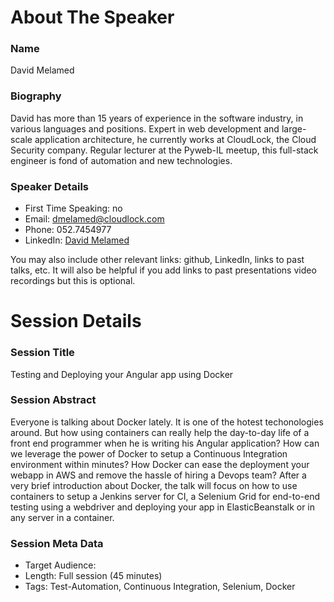 About The Speaker
=================

### Name

David Melamed

### Biography

David has more than 15 years of experience in the software industry, in various languages and positions. Expert in 
web development and large-scale application architecture, he currently works at CloudLock, the Cloud Security company.
Regular lecturer at the Pyweb-IL meetup, this full-stack engineer is fond of automation and new technologies. 

### Speaker Details

- First Time Speaking: no
- Email: dmelamed@cloudlock.com
- Phone: 052.7454977
- LinkedIn: [David Melamed](https://www.linkedin.com/profile/public-profile-settings?trk=prof-edit-edit-public_profile)

You may also include other relevant links: github, LinkedIn, links to past talks, etc. 
It will also be helpful if you add links to past presentations video recordings but this is optional.

Session Details
===============

### Session Title

Testing and Deploying your Angular app using Docker

### Session Abstract

Everyone is talking about Docker lately. It is one of the hotest techonologies around. But how using containers can 
really help the day-to-day life of a front end programmer when he is writing his Angular application? How can we
leverage the power of Docker to setup a Continuous Integration environment within minutes? How Docker can ease 
the deployment your webapp in AWS and remove the hassle of hiring a Devops team? After a very brief introduction
about Docker, the talk will focus on how to use containers to setup a Jenkins server for CI, a Selenium Grid for
end-to-end testing using a webdriver and deploying your app in ElasticBeanstalk or in any server in a container.

### Session Meta Data

- Target Audience: 
- Length: Full session (45 minutes)
- Tags: Test-Automation, Continuous Integration, Selenium, Docker

